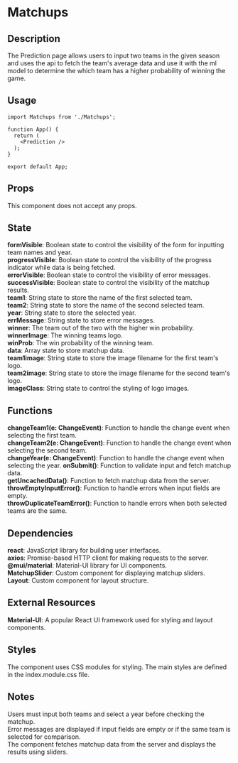 # Matchups

## Description

The Prediction page allows users to input two teams in the given season and uses the api
to fetch the team's average data and use it with the ml model to determine the which team
has a higher probability of winning the game.  

## Usage
```
import Matchups from './Matchups';

function App() {
  return (
    <Prediction />
  );
}

export default App;
```


## Props
This component does not accept any props.

## State
**formVisible**: Boolean state to control the visibility of the form for inputting team names and year.  
**progressVisible**: Boolean state to control the visibility of the progress indicator while data is being fetched.  
**errorVisible**: Boolean state to control the visibility of error messages.  
**successVisible**: Boolean state to control the visibility of the matchup results.  
**team1**: String state to store the name of the first selected team.  
**team2**: String state to store the name of the second selected team.  
**year**: String state to store the selected year.  
**errMessage**: String state to store error messages.  
**winner**: The team out of the two with the higher win probability.  
**winnerImage**: The winning teams logo.  
**winProb**: The win probability of the winning team.  
**data**: Array state to store matchup data.  
**team1image**: String state to store the image filename for the first team's logo.  
**team2image**: String state to store the image filename for the second team's logo.  
**imageClass**: String state to control the styling of logo images.  

## Functions
**changeTeam1(e: ChangeEvent<HTMLSelectElement>)**: Function to handle the change event when selecting the first team.  
**changeTeam2(e: ChangeEvent<HTMLSelectElement>)**: Function to handle the change event when selecting the second team.  
**changeYear(e: ChangeEvent<HTMLSelectElement>)**: Function to handle the change event when selecting the year.
**onSubmit()**: Function to validate input and fetch matchup data.  
**getUncachedData()**: Function to fetch matchup data from the server.  
**throwEmptyInputError()**: Function to handle errors when input fields are empty.  
**throwDuplicateTeamError()**: Function to handle errors when both selected teams are the same.  

## Dependencies
**react**: JavaScript library for building user interfaces.  
**axios**: Promise-based HTTP client for making requests to the server.  
**@mui/material**: Material-UI library for UI components.  
**MatchupSlider**: Custom component for displaying matchup sliders.  
**Layout**: Custom component for layout structure.  

## External Resources
**Material-UI**: A popular React UI framework used for styling and layout components.

## Styles
The component uses CSS modules for styling. The main styles are defined in the index.module.css file.

## Notes
Users must input both teams and select a year before checking the matchup.  
Error messages are displayed if input fields are empty or if the same team is selected for comparison.  
The component fetches matchup data from the server and displays the results using sliders.  
